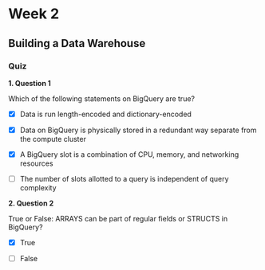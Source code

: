 # Week 2

## Building a Data Warehouse
### Quiz
**1. Question 1**

Which of the following statements on BigQuery are true?

- [x] Data is run length-encoded and dictionary-encoded
- [x] Data on BigQuery is physically stored in a redundant way separate from the compute cluster
- [x] A BigQuery slot is a combination of CPU, memory, and networking resources
- [ ] The number of slots allotted to a query is independent of query complexity


**2. Question 2**

True or False:  ARRAYS can be part of regular fields or STRUCTS in BigQuery?

- [x] True
- [ ] False


